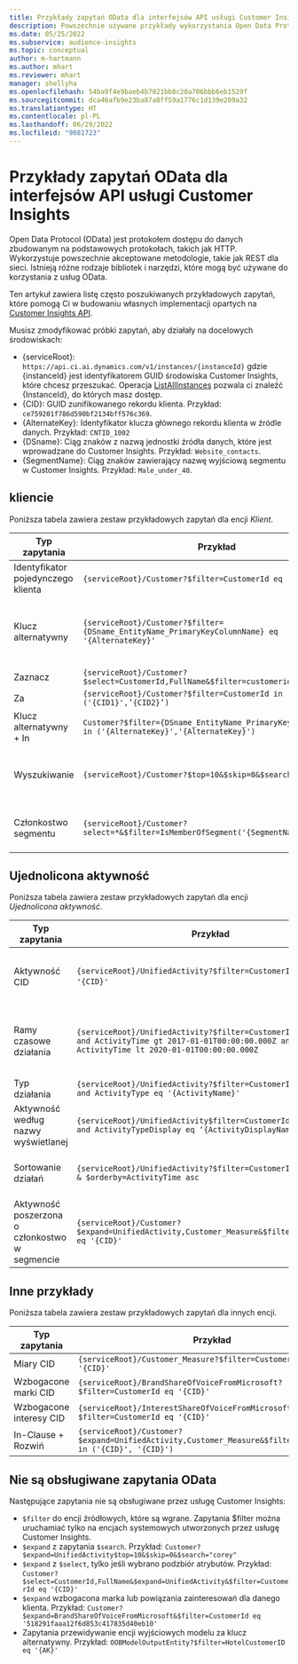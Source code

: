 ```yaml
---
title: Przykłady zapytań OData dla interfejsów API usługi Customer Insights
description: Powszechnie używane przykłady wykorzystania Open Data Protocol (OData) do zadawania pytań Customer Insights API w celu przeglądania danych.
ms.date: 05/25/2022
ms.subservice: audience-insights
ms.topic: conceptual
author: m-hartmann
ms.author: mhart
ms.reviewer: mhart
manager: shellyha
ms.openlocfilehash: 54ba9f4e9baeb4b7021bb8c20a706bbb6eb1529f
ms.sourcegitcommit: dca46afb9e23ba87a0ff59a1776c1d139e209a32
ms.translationtype: HT
ms.contentlocale: pl-PL
ms.lasthandoff: 06/29/2022
ms.locfileid: "9081723"
---
```

# <a name="odata-query-examples-for-customer-insights-apis"></a>Przykłady zapytań OData dla interfejsów API usługi Customer Insights

Open Data Protocol (OData) jest protokołem dostępu do danych zbudowanym na podstawowych protokołach, takich jak HTTP. Wykorzystuje powszechnie akceptowane metodologie, takie jak REST dla sieci. Istnieją różne rodzaje bibliotek i narzędzi, które mogą być używane do korzystania z usług OData.

Ten artykuł zawiera listę często poszukiwanych przykładowych zapytań, które pomogą Ci w budowaniu własnych implementacji opartych na [Customer Insights API](apis.md).

Musisz zmodyfikować próbki zapytań, aby działały na docelowych środowiskach: 

- {serviceRoot}: `https://api.ci.ai.dynamics.com/v1/instances/{instanceId}` gdzie {instanceId} jest identyfikatorem GUID środowiska Customer Insights, które chcesz przeszukać. Operacja [ListAllInstances](https://developer.ci.ai.dynamics.com/api-details#api=CustomerInsights&operation=Get-all-instances) pozwala ci znaleźć {InstanceId}, do których masz dostęp.
- {CID}: GUID zunifikowanego rekordu klienta. Przykład: `ce759201f786d590bf2134bff576c369`.
- {AlternateKey}: Identyfikator klucza głównego rekordu klienta w źródle danych. Przykład: `CNTID_1002`
- {DSname}: Ciąg znaków z nazwą jednostki źródła danych, które jest wprowadzane do Customer Insights. Przykład: `Website_contacts`.
- {SegmentName}: Ciąg znaków zawierający nazwę wyjściową segmentu w Customer Insights. Przykład: `Male_under_40`.

## <a name="customer"></a>kliencie

Poniższa tabela zawiera zestaw przykładowych zapytań dla encji *Klient*.

|Typ zapytania |Przykład  | Uwaga  |
|---------|---------|---------|
|Identyfikator pojedynczego klienta     | `{serviceRoot}/Customer?$filter=CustomerId eq '{CID}'`          |  |
|Klucz alternatywny    | `{serviceRoot}/Customer?$filter={DSname_EntityName_PrimaryKeyColumnName} eq '{AlternateKey}'`         |  Alternatywne klucze są przechowywane w zunifikowanej jednostce klienta       |
|Zaznacz   | `{serviceRoot}/Customer?$select=CustomerId,FullName&$filter=customerid eq '1'`        |         |
|Za    | `{serviceRoot}/Customer?$filter=CustomerId in ('{CID1}',’{CID2}’)`        |         |
|Klucz alternatywny + In   | `Customer?$filter={DSname_EntityName_PrimaryKeyColumnName} in ('{AlternateKey}','{AlternateKey}')`         |         |
|Wyszukiwanie  | `{serviceRoot}/Customer?$top=10&$skip=0&$search="string"`        |   Zwraca 10 najlepszych wyników dla wyszukiwanego ciągu znaków      |
|Członkostwo segmentu  | `{serviceRoot}/Customer?select=*&$filter=IsMemberOfSegment('{SegmentName}')&$top=10`     | Zwraca zadaną liczbę wierszy z encji segmentacji.      |

## <a name="unified-activity"></a>Ujednolicona aktywność

Poniższa tabela zawiera zestaw przykładowych zapytań dla encji *Ujednolicona aktywność*.

|Typ zapytania |Przykład  | Uwaga  |
|---------|---------|---------|
|Aktywność CID     | `{serviceRoot}/UnifiedActivity?$filter=CustomerId eq '{CID}'`          | Listy działań dla określonego profilu klienta |
|Ramy czasowe działania    | `{serviceRoot}/UnifiedActivity?$filter=CustomerId eq '{CID}' and ActivityTime gt 2017-01-01T00:00:00.000Z and ActivityTime lt 2020-01-01T00:00:00.000Z`     |  Aktywność profilu klienta w określonym przedziale czasu       |
|Typ działania    |   `{serviceRoot}/UnifiedActivity?$filter=CustomerId eq '{CID}' and ActivityType eq '{ActivityName}'`        |         |
|Aktywność według nazwy wyświetlanej     | `{serviceRoot}/UnifiedActivity$filter=CustomerId eq ‘{CID}’ and ActivityTypeDisplay eq ‘{ActivityDisplayName}’`        | |
|Sortowanie działań    | `{serviceRoot}/UnifiedActivity?$filter=CustomerId eq ‘{CID}’ & $orderby=ActivityTime asc`     |  Sortuj aktywności rosnąco lub malejąco       |
|Aktywność poszerzona o członkostwo w segmencie  |   `{serviceRoot}/Customer?$expand=UnifiedActivity,Customer_Measure&$filter=CustomerId eq '{CID}'`     |         |

## <a name="other-examples"></a>Inne przykłady

Poniższa tabela zawiera zestaw przykładowych zapytań dla innych encji.

|Typ zapytania |Przykład  | Uwaga  |
|---------|---------|---------|
|Miary CID    | `{serviceRoot}/Customer_Measure?$filter=CustomerId eq '{CID}'`          |  |
|Wzbogacone marki CID    | `{serviceRoot}/BrandShareOfVoiceFromMicrosoft?$filter=CustomerId eq '{CID}'`  |       |
|Wzbogacone interesy CID    |   `{serviceRoot}/InterestShareOfVoiceFromMicrosoft?$filter=CustomerId eq '{CID}'`       |         |
|In-Clause + Rozwiń     | `{serviceRoot}/Customer?$expand=UnifiedActivity,Customer_Measure&$filter=CustomerId in ('{CID}', '{CID}')`         | |

## <a name="not-supported-odata-queries"></a>Nie są obsługiwane zapytania OData

Następujące zapytania nie są obsługiwane przez usługę Customer Insights:

- `$filter` do encji źródłowych, które są wgrane. Zapytania $filter można uruchamiać tylko na encjach systemowych utworzonych przez usługę Customer Insights.
- `$expand` z zapytania `$search`. Przykład: `Customer?$expand=UnifiedActivity$top=10&$skip=0&$search="corey"`
- `$expand` z `$select`, tylko jeśli wybrano podzbiór atrybutów. Przykład: `Customer?$select=CustomerId,FullName&$expand=UnifiedActivity&$filter=CustomerId eq '{CID}'`
- `$expand` wzbogacona marka lub powiązania zainteresowań dla danego klienta. Przykład: `Customer?$expand=BrandShareOfVoiceFromMicrosoft&$filter=CustomerId eq '518291faaa12f6d853c417835d40eb10'`
- Zapytania przewidywanie encji wyjściowych modelu za klucz alternatywny. Przykład: `OOBModelOutputEntity?$filter=HotelCustomerID eq '{AK}'`
